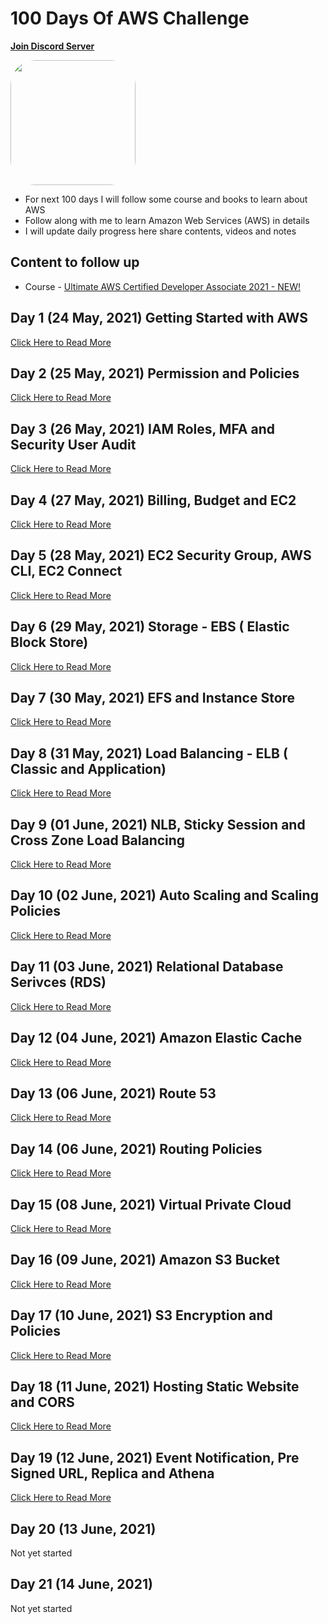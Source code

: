 # 100 Days Of AWS Challenge
**[Join Discord Server](https://discord.gg/neuKDrJ)**

<a href="https://www.youtube.com/watch?v=77XaHwNxH68">
<img src="https://i3.ytimg.com/vi/77XaHwNxH68/hqdefault.jpg" align="center" width="200" style="border-radius:40px" />
</a>

- For next 100 days I will follow some course and books to learn about AWS
- Follow along with me to learn Amazon Web Services (AWS) in details
- I will update daily progress here share contents, videos and notes

## Content to follow up
- Course - [Ultimate AWS Certified Developer Associate 2021 - NEW!](https://www.udemy.com/course/aws-certified-developer-associate-dva-c01/)


## Day 1 (24 May, 2021) Getting Started with AWS
[Click Here to Read More](/Day-001-100DaysOfAWS.md)

## Day 2 (25 May, 2021) Permission and Policies
[Click Here to Read More](/Day-002-100DaysOfAWS.md)

## Day 3 (26 May, 2021) IAM Roles, MFA and Security User Audit
[Click Here to Read More](/Day-003-100DaysOfAWS.md)

## Day 4 (27 May, 2021) Billing, Budget and EC2
[Click Here to Read More](/Day-004-100DaysOfAWS.md)

## Day 5 (28 May, 2021) EC2 Security Group, AWS CLI, EC2 Connect
[Click Here to Read More](/Day-005-100DaysOfAWS.md)

## Day 6 (29 May, 2021) Storage - EBS ( Elastic Block Store)
[Click Here to Read More](/Day-006-100DaysOfAWS.md)

## Day 7 (30 May, 2021) EFS and Instance Store
[Click Here to Read More](/Day-007-100DaysOfAWS.md)

## Day 8 (31 May, 2021) Load Balancing - ELB ( Classic and Application)
[Click Here to Read More](/Day-008-100DaysOfAWS.md)

## Day 9 (01 June, 2021) NLB, Sticky Session and Cross Zone Load Balancing
[Click Here to Read More](/Day-009-100DaysOfAWS.md)

## Day 10 (02 June, 2021) Auto Scaling and Scaling Policies
[Click Here to Read More](/Day-010-100DaysOfAWS.md)

## Day 11 (03 June, 2021) Relational Database Serivces (RDS)
[Click Here to Read More](/Day-011-100DaysOfAWS.md)

## Day 12 (04 June, 2021) Amazon Elastic Cache
[Click Here to Read More](/Day-012-100DaysOfAWS.md)

## Day 13 (06 June, 2021) Route 53
[Click Here to Read More](/Day-013-100DaysOfAWS.md)

## Day 14 (06 June, 2021) Routing Policies
[Click Here to Read More](/Day-014-100DaysOfAWS.md)

## Day 15 (08 June, 2021) Virtual Private Cloud
[Click Here to Read More](/Day-015-100DaysOfAWS.md)

## Day 16 (09 June, 2021) Amazon S3 Bucket
[Click Here to Read More](/Day-016-100DaysOfAWS.md)

## Day 17 (10 June, 2021) S3 Encryption and Policies
[Click Here to Read More](/Day-017-100DaysOfAWS.md)

## Day 18 (11 June, 2021) Hosting Static Website and CORS
[Click Here to Read More](/Day-018-100DaysOfAWS.md)

## Day 19 (12 June, 2021) Event Notification, Pre Signed URL, Replica and Athena
[Click Here to Read More](/Day-019-100DaysOfAWS.md)

## Day 20 (13 June, 2021)
Not yet started

## Day 21 (14 June, 2021)
Not yet started
